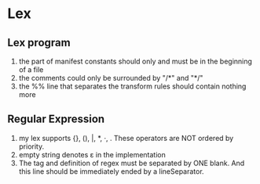 # Lex

## Lex program
1. the part of manifest constants should only and must be in the beginning of a file
2. the comments could only be surrounded by "/\*" and "*/"
3. the %% line that separates the transform rules should contain nothing more

## Regular Expression
1. my lex supports {}, (), |, *, ·, \. These operators are NOT ordered by priority.
2. empty string denotes ε in the implementation
3. The tag and definition of regex must be separated by ONE blank. And this line should be immediately ended by a lineSeparator.